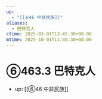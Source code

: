 ```yaml
---
up:
  - "[[⑥46 中非民族]]"
aliases:
  - 巴特克人
ctime: 2025-03-01T13:45:30+08:00
mtime: 2025-10-01T11:40:30+08:00
---
```


# ⑥463.3 巴特克人

- up: [[⑥46 中非民族]]
